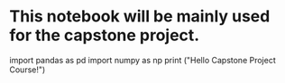 # This notebook will be mainly used for the capstone project.
import pandas as pd
import numpy as np
print ("Hello Capstone Project Course!")
